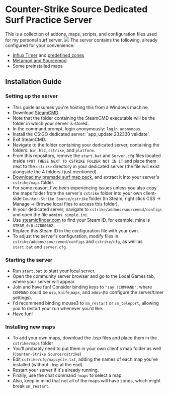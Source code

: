 # Counter-Strike Source Dedicated Surf Practice Server
This is a collection of addons, maps, scripts, and configuration files used for my personal surf server.
![](https://i.imgur.com/h14bOsV.png)
The server contains the following, already configured for your convenience:
- [Influx Timer](https://influxtimer.com/) and [predefined zones](https://github.com/Sayt123/SurfZones)
- [Metamod and Sourcemod](https://www.sourcemod.net/)
- Some preinstalled maps
## Installation Guide
### Setting up the server
- This guide assumes you're hosting this from a Windows machine.
- Download [SteamCMD](https://steamcdn-a.akamaihd.net/client/installer/steamcmd.zip).
- Note that the folder containing the SteamCMD executable will be the folder in which your server is stored.
- In the command prompt, login anonymously: `login anonymous`.
- Install the CS:GO dedicated server: `app_update 232330 validate'.
- Exit SteamCMD.
- Navigate to the folder containing your dedicated server, containing the folders: `bin`, `hl2`, `cstrike`, and `platform`.
- From this repository, remove the `start.bat` and `Server.cfg` files located inside `!PUT THESE NEXT TO CSTRIKE FOLDER NOT IN IT` and place them next to the `cstrike` directory in your dedicated server (the file will exist alongside the 4 folders I just mentioned).
- [Download my premade surf map pack](https://drive.google.com/file/d/1EbcU_HKJC3gItFxoFfL3SFSP9DU6AulU/view?usp=sharing), and extract it into your server's `cstrike/maps` folder.
- For some reason, I've been experiencing issues unless you also copy the maps folder from the server's `cstrike` folder into your own client-side `Counter-Strike Source/cstrike` folder (In Steam, right click CSS -> Manage -> Browse local files to access this folder).
- In your dedicated server, navigate to `cstrike/addons/sourcemod/configs` and open the file `admins_simple.ini`.
- Use [steamidfinder.com](https://www.steamidfinder.com/) to find your Steam ID, for example, mine is `STEAM_0:0:47800602`.
- Replace this Steam ID in the configuration file with your own.
- To adjust the server's configuration, modify files in `cstrike/addons/sourcemod/configs` and `cstrike/cfg`, as well as `start.bat` and `server.cfg`.
### Starting the server
- Run `start.bat` to start your local server.
- Open the community server browser and go to the Local Games tab, where your server will appear.
- Join and have fun! Consider binding keys to `"say !COMMAND"`, where `COMMAND` could be `usp`, `knife`,`maps`, and `admin`(to configure the server/timer settings).
- I'd recommend binding mouse3 to `sm_restart` or `sm_teleport`, allowing you to restart your run whenever you'd like.
- Have fun!
### Installing new maps
- To add your own maps, download the .bsp files and place them in the `cstrike/maps` folder
- You'll probably need to put them in your own client's map folder as well (`Counter-Strike Source/cstrike`)
- Edit `cstrike/cfg/mapcycle.txt`, adding the names of each map you've installed (without `.bsp` at the end).
- Restart your server if it's already running.
- Finally, use the chat command `!maps` to select a map.
- Also, keep in mind that not all of the maps will have zones, which might break `sm_restart`.